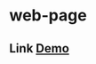# web-page
## Link <a href="https://mohamedmamdouh-98.github.io/Portfolio/" target="_blank"> Demo </a>

